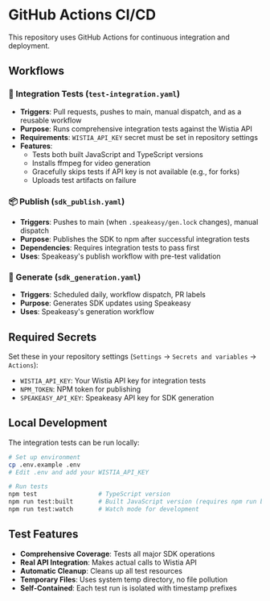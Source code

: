 # GitHub Actions CI/CD

This repository uses GitHub Actions for continuous integration and deployment.

## Workflows

### 🧪 Integration Tests (`test-integration.yaml`)
- **Triggers**: Pull requests, pushes to main, manual dispatch, and as a reusable workflow
- **Purpose**: Runs comprehensive integration tests against the Wistia API
- **Requirements**: `WISTIA_API_KEY` secret must be set in repository settings
- **Features**:
  - Tests both built JavaScript and TypeScript versions
  - Installs ffmpeg for video generation
  - Gracefully skips tests if API key is not available (e.g., for forks)
  - Uploads test artifacts on failure

### 📦 Publish (`sdk_publish.yaml`)
- **Triggers**: Pushes to main (when `.speakeasy/gen.lock` changes), manual dispatch
- **Purpose**: Publishes the SDK to npm after successful integration tests
- **Dependencies**: Requires integration tests to pass first
- **Uses**: Speakeasy's publish workflow with pre-test validation

### 🔄 Generate (`sdk_generation.yaml`)
- **Triggers**: Scheduled daily, workflow dispatch, PR labels
- **Purpose**: Generates SDK updates using Speakeasy
- **Uses**: Speakeasy's generation workflow

## Required Secrets

Set these in your repository settings (`Settings` → `Secrets and variables` → `Actions`):

- `WISTIA_API_KEY`: Your Wistia API key for integration tests
- `NPM_TOKEN`: NPM token for publishing
- `SPEAKEASY_API_KEY`: Speakeasy API key for SDK generation

## Local Development

The integration tests can be run locally:

```bash
# Set up environment
cp .env.example .env
# Edit .env and add your WISTIA_API_KEY

# Run tests
npm test                 # TypeScript version
npm run test:built       # Built JavaScript version (requires npm run build first)
npm run test:watch       # Watch mode for development
```

## Test Features

- **Comprehensive Coverage**: Tests all major SDK operations
- **Real API Integration**: Makes actual calls to Wistia API
- **Automatic Cleanup**: Cleans up all test resources
- **Temporary Files**: Uses system temp directory, no file pollution
- **Self-Contained**: Each test run is isolated with timestamp prefixes
